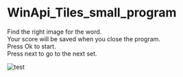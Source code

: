 
# WinApi_Tiles_small_program

Find the right image for the word.\
Your score will be saved when you close the program.\
Press Ok to start.\
Press next to go to the next set.

![test](https://user-images.githubusercontent.com/50261098/116054879-d129bf00-a684-11eb-82f2-566150b96f7e.png=250x250)
